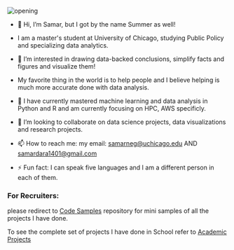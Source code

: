 
![opening](https://github.com/user-attachments/assets/382c4664-b9cb-4569-8f66-1525eb4ec934)


- 👋 Hi, I’m Samar, but I got by the name Summer as well!
- I am a master's student at University of Chicago, studying Public Policy and specializing data analytics. 
- 👀 I’m interested in drawing data-backed conclusions, simplify facts and figures and visualize them!
- My favorite thing in the world is to help people and I believe helping is much more accurate done with data analysis.
  
- 🌱 I have currently mastered machine learning and data analysis in Python and R and am currently focusing on HPC, AWS specificly. 
- 💞️ I’m looking to collaborate on data science projects, data visualizations and research projects. 
- 📫 How to reach me:
my email: samarneg@uchicago.edu AND samardara1401@gmail.com

- ⚡ Fun fact: I can speak five languages and I am a different person in each of them. 


### For Recruiters: 

please redirect to [Code Samples](https://github.com/Summer99D/code_samples/tree/main) repository for mini samples of all the projects I have done. 

To see the complete set of projects I have done in School refer to [Academic Projects](https://github.com/Summer99D/academic-projects)
<!---
Summer99D/Summer99D is a ✨ special ✨ repository because its `README.md` (this file) appears on your GitHub profile.
You can click the Preview link to take a look at your changes.
--->
